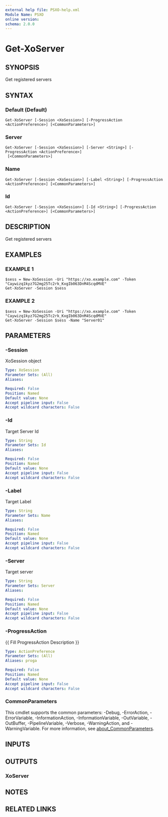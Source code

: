 ```yaml
---
external help file: PSXO-help.xml
Module Name: PSXO
online version:
schema: 2.0.0
---
```


# Get-XoServer

## SYNOPSIS
Get registered servers

## SYNTAX

### Default (Default)
```
Get-XoServer [-Session <XoSession>] [-ProgressAction <ActionPreference>] [<CommonParameters>]
```

### Server
```
Get-XoServer [-Session <XoSession>] [-Server <String>] [-ProgressAction <ActionPreference>]
 [<CommonParameters>]
```

### Name
```
Get-XoServer [-Session <XoSession>] [-Label <String>] [-ProgressAction <ActionPreference>] [<CommonParameters>]
```

### Id
```
Get-XoServer [-Session <XoSession>] [-Id <String>] [-ProgressAction <ActionPreference>] [<CommonParameters>]
```

## DESCRIPTION
Get registered servers

## EXAMPLES

### EXAMPLE 1
```
$sess = New-XoSession -Uri "https://xo.example.com" -Token "Caywizq1kyz7G2mg25Tc2rk_KxgIb063DnM4ScqdMVE"
Get-XoServer -Session $sess
```

### EXAMPLE 2
```
$sess = New-XoSession -Uri "https://xo.example.com" -Token "Caywizq1kyz7G2mg25Tc2rk_KxgIb063DnM4ScqdMVE"
Get-XoServer -Session $sess -Name "Server01"
```

## PARAMETERS

### -Session
XoSession object

```yaml
Type: XoSession
Parameter Sets: (All)
Aliases:

Required: False
Position: Named
Default value: None
Accept pipeline input: False
Accept wildcard characters: False
```

### -Id
Target Server Id

```yaml
Type: String
Parameter Sets: Id
Aliases:

Required: False
Position: Named
Default value: None
Accept pipeline input: False
Accept wildcard characters: False
```

### -Label
Target Label

```yaml
Type: String
Parameter Sets: Name
Aliases:

Required: False
Position: Named
Default value: None
Accept pipeline input: False
Accept wildcard characters: False
```

### -Server
Target server

```yaml
Type: String
Parameter Sets: Server
Aliases:

Required: False
Position: Named
Default value: None
Accept pipeline input: False
Accept wildcard characters: False
```

### -ProgressAction
{{ Fill ProgressAction Description }}

```yaml
Type: ActionPreference
Parameter Sets: (All)
Aliases: proga

Required: False
Position: Named
Default value: None
Accept pipeline input: False
Accept wildcard characters: False
```

### CommonParameters
This cmdlet supports the common parameters: -Debug, -ErrorAction, -ErrorVariable, -InformationAction, -InformationVariable, -OutVariable, -OutBuffer, -PipelineVariable, -Verbose, -WarningAction, and -WarningVariable. For more information, see [about_CommonParameters](http://go.microsoft.com/fwlink/?LinkID=113216).

## INPUTS

## OUTPUTS

### XoServer
## NOTES

## RELATED LINKS
